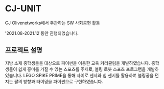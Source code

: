 # CJ-UNIT
CJ Olivenetworks에서 주관하는 SW 사회공헌 활동  

'2021.08-2021.12'동안 진행되었습니다.  

## 프로젝트 설명
지방 소재 중학생들을 대상으로 파이썬을 이용한 교육 커리큘럼을 개발하였습니다. 중학생들이 쉽게 흥미를 가질 수 있는 스포츠를 주제로, 볼링 로봇 스포츠 프로그램을 개발하였습니다. LEGO SPIKE PRIME을 통해 자이로 센서와 힘 센서를 활용하여 볼링공을 던지는 팔의 방향과 타이밍을 파이썬으로 구현하였습니다. 
